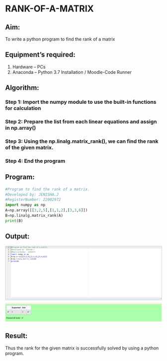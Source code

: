 # RANK-OF-A-MATRIX
## Aim:
To write a python program to find the rank of a matrix
## Equipment’s required:
1. 	Hardware – PCs
2. 	Anaconda – Python 3.7 Installation / Moodle-Code Runner
## Algorithm:
### Step 1: Import the numpy module to use the built-in functions for calculation
### Step 2: Prepare the list from each linear equations and assign in np.array()
### Step 3: Using the np.linalg.matrix_rank(), we can find the rank of the given matrix.
### Step 4: End the program
## Program:
```python
#Program to find the rank of a matrix.
#Developed by: JENISHA.J
#RegisterNumber: 22002972
import numpy as np
A=np.array([[3,2,5],[1,1,2],[3,3,6]])
B=np.linalg.matrix_rank(A)
print(B)

```

## Output:

![MODEL](rankofamatrix.png)

## Result:
Thus the rank for the given matrix is successfully solved by  using a python program.

